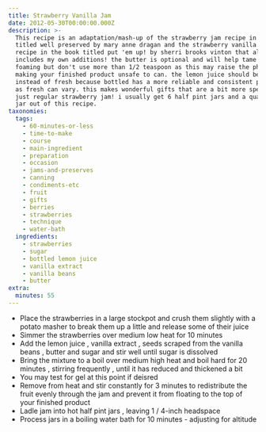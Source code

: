 ```yaml
---
title: Strawberry Vanilla Jam
date: 2012-05-30T00:00:00.000Z
description: >-
  This recipe is an adaptation/mash-up of the strawberry jam recipe in the book
  titled well preserved by mary anne dragan and the strawberry vanilla jam
  recipe in the book titled put 'em up! by sherri brooks vinton that also
  includes my own additions! the butter is optional and will help tame the
  foaming but don't use more than 1/2 teaspoon as this may raise the ph too high
  making your finished product unsafe to can. the lemon juice should be bottled
  instead of fresh because bottled has a more reliable and consistent ph where
  as fresh can vary. this makes wonderful gifts that are a bit more special than
  just regular strawberry jam! i usually get 6 half pint jars and a quarter pint
  jar out of this recipe.
taxonomies:
  tags:
    - 60-minutes-or-less
    - time-to-make
    - course
    - main-ingredient
    - preparation
    - occasion
    - jams-and-preserves
    - canning
    - condiments-etc
    - fruit
    - gifts
    - berries
    - strawberries
    - technique
    - water-bath
  ingredients:
    - strawberries
    - sugar
    - bottled lemon juice
    - vanilla extract
    - vanilla beans
    - butter
extra:
  minutes: 55
---
```

 - Place the strawberries in a large stockpot and crush them slightly with a potato masher to break them up a little and release some of their juice
 - Simmer the strawberries over medium low heat for 10 minutes
 - Add the lemon juice , vanilla extract , seeds scraped from the vanilla beans , butter and sugar and stir well until sugar is dissolved
 - Bring the mixture to a boil over medium high heat and boil hard for 20 minutes , stirring frequently , until it has reduced and thickened a bit
 - You may test for gel at this point if deisred
 - Remove from heat and stir constantly for 3 minutes to redistribute the fruit evenly through the jam and prevent it from floating to the top of your finished product
 - Ladle jam into hot half pint jars , leaving 1 / 4-inch headspace
 - Process jars in a boiling water bath for 10 minutes - adjusting for altitude
